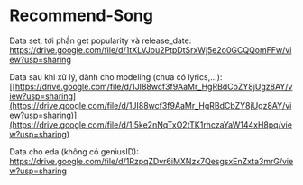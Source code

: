 # Recommend-Song
Data set, tới phần get popularity và release_date: https://drive.google.com/file/d/1tXLVJou2PtpDtSrxWj5e2o0GCQQomFFw/view?usp=sharing


Data sau khi xử lý, dành cho modeling (chưa có lyrics,...):
[[https://drive.google.com/file/d/1JI88wcf3f9AaMr_HgRBdCbZY8jUgz8AY/view?usp=sharing](https://drive.google.com/file/d/1JI88wcf3f9AaMr_HgRBdCbZY8jUgz8AY/view?usp=sharing)](https://drive.google.com/file/d/1I5ke2nNqTxO2tTK1rhczaYaW144xH8pq/view?usp=sharing)

Data cho eda (không có geniusID):
https://drive.google.com/file/d/1RzpqZDvr6iMXNzx7QesgsxEnZxta3mrG/view?usp=sharing
